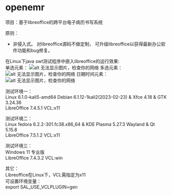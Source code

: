 # openemr
项目：基于libreoffice的跨平台电子病历书写系统  

原则：  
* 非侵入式。 对libreoffice源码不做定制， 可升级libreoffice以获得最新办公软件功能和bug修复。


在Linux下java swt测试程序中嵌入libreoffice的运行效果:  
单选元素：
![alt 无法显示图片，检查你的网络](https://github.com/jacknsf/openemr/blob/main/doc/images/singlesel.png)
多选元素：
![alt 无法显示图片，检查你的网络](https://github.com/jacknsf/openemr/blob/main/doc/images/multisel.png)
日期时间元素：
![alt 无法显示图片，检查你的网络](https://github.com/jacknsf/openemr/blob/main/doc/images/datetime.png)


测试环境一：    
Linux 6.1.0-kali5-amd64 Debian 6.1.12-1kali2(2023-02-23) & Xfce 4.18 & GTK 3.24.36  
LibreOffice 7.4.5.1 VCL:x11  

测试环境二：  
Linux fedora 6.2.2-301.fc38.x86_64 & KDE Plasma 5.27.3 Wayland & Qt 5.15.8  
LibreOffice 7.5.1.2 VCL:x11  

测试环境三：  
Windows 11 专业版  
LibreOffice 7.4.3.2 VCL:win  

其它：  
Libreoffice在Linux下，VCL需指定为x11  
可设置环境变量：  
export SAL_USE_VCLPLUGIN=gen






